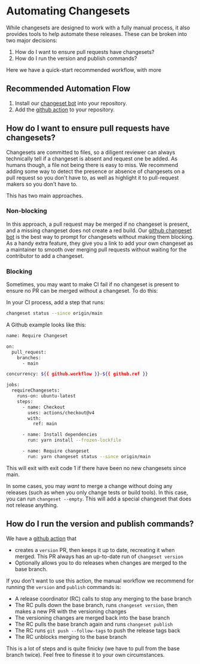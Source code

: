 # Automating Changesets

While changesets are designed to work with a fully manual process, it also provides tools to help automate these releases. These can be broken into two major decisions:

1. How do I want to ensure pull requests have changesets?
2. How do I run the version and publish commands?

Here we have a quick-start recommended workflow, with more

## Recommended Automation Flow

1. Install our [changeset bot](https://github.com/apps/changeset-bot) into your repository.
2. Add the [github action](https://github.com/changesets/action) to your repository.

## How do I want to ensure pull requests have changesets?

Changesets are committed to files, so a diligent reviewer can always technically tell if a changeset is absent and request one be added. As humans though, a file not being there is easy to miss. We recommend adding some way to detect the presence or absence of changesets on a pull request so you don't have to, as well as highlight it to pull-request makers so you don't have to.

This has two main approaches.

### Non-blocking

In this approach, a pull request may be merged if no changeset is present, and a missing changeset does not create a red build. Our [github changeset bot](https://github.com/apps/changeset-bot) is the best way to prompt for changesets without making them blocking. As a handy extra feature, they give you a link to add your own changeset as a maintainer to smooth over merging pull requests without waiting for the contributor to add a changeset.

### Blocking

Sometimes, you may want to make CI fail if no changeset is present to ensure no PR can be merged without a changeset. To do this:

In your CI process, add a step that runs:

```bash
changeset status --since origin/main
```

A Github example looks like this:

```bash
name: Require Changeset

on:
  pull_request:
    branches:
      - main

concurrency: ${{ github.workflow }}-${{ github.ref }}

jobs:
  requireChangesets:
    runs-on: ubuntu-latest
    steps:
      - name: Checkout
        uses: actions/checkout@v4
        with:
          ref: main

      - name: Install dependencies
        run: yarn install --frozen-lockfile

      - name: Require changeset
        run: yarn changeset status --since origin/main
```

This will exit with exit code 1 if there have been no new changesets since main.

In some cases, you may _want_ to merge a change without doing any releases (such as when you only change tests or build tools). In this case, you can run `changeset --empty`. This will add a special changeset that does not release anything.

## How do I run the version and publish commands?

We have a [github action](https://github.com/changesets/action) that

- creates a `version` PR, then keeps it up to date, recreating it when merged. This PR always has an up-to-date run of `changeset version`
- Optionally allows you to do releases when changes are merged to the base branch.

If you don't want to use this action, the manual workflow we recommend for running the `version` and `publish` commands is:

- A release coordinator (RC) calls to stop any merging to the base branch
- The RC pulls down the base branch, runs `changeset version`, then makes a new PR with the versioning changes
- The versioning changes are merged back into the base branch
- The RC pulls the base branch again and runs `changeset publish`
- The RC runs `git push --follow-tags` to push the release tags back
- The RC unblocks merging to the base branch

This is a lot of steps and is quite finicky (we have to pull from the base branch twice). Feel free to finesse it to your own circumstances.
